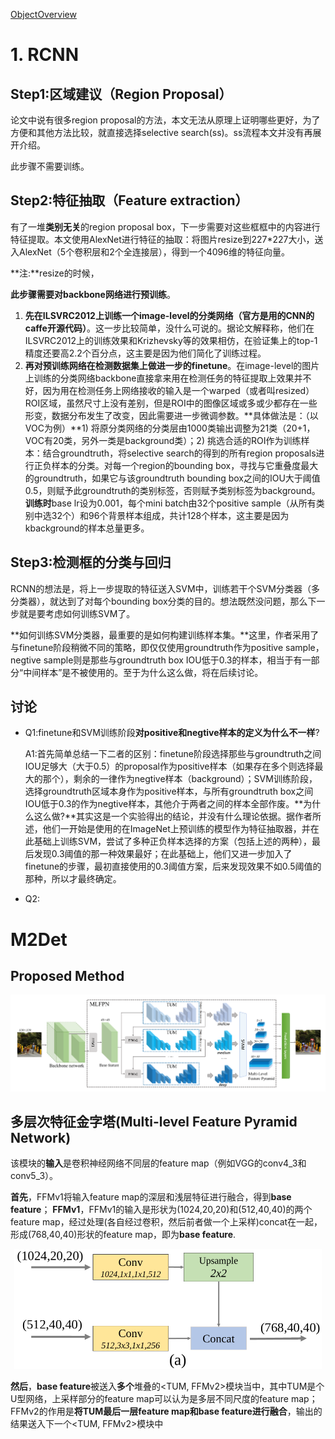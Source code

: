 [ObjectOverview](https://github.com/hoya012/deep_learning_object_detection)

# 1. RCNN
## Step1:区域建议（Region Proposal）
论文中说有很多region proposal的方法，本文无法从原理上证明哪些更好，为了方便和其他方法比较，就直接选择selective search(ss)。ss流程本文并没有再展开介绍。
 
此步骤不需要训练。

## Step2:特征抽取（Feature extraction）
有了一堆**类别无关**的region proposal box，下一步需要对这些框框中的内容进行特征提取。本文使用AlexNet进行特征的抽取：将图片resize到227*227大小，送入AlexNet（5个卷积层和2个全连接层），得到一个4096维的特征向量。

**注:**resize的时候，

**此步骤需要对backbone网络进行预训练**。
1. **先在ILSVRC2012上训练一个image-level的分类网络（官方是用的CNN的caffe开源代码）**。这一步比较简单，没什么可说的。据论文解释称，他们在ILSVRC2012上的训练效果和Krizhevsky等的效果相仿，在验证集上的top-1精度还要高2.2个百分点，这主要是因为他们简化了训练过程。
2. **再对预训练网络在检测数据集上做进一步的finetune**。在image-level的图片上训练的分类网络backbone直接拿来用在检测任务的特征提取上效果并不好，因为用在检测任务上网络接收的输入是一个warped（或者叫resized）ROI区域，虽然尺寸上没有差别，但是ROI中的图像区域或多或少都存在一些形变，数据分布发生了改变，因此需要进一步微调参数。**具体做法是：（以VOC为例）**1) 将原分类网络的分类层由1000类输出调整为21类（20+1，VOC有20类，另外一类是background类）；2) 挑选合适的ROI作为训练样本：结合groundtruth，将selective search的得到的所有region proposals进行正负样本的分类。对每一个region的bounding box，寻找与它重叠度最大的groundtruth，如果它与该groundtruth bounding box之间的IOU大于阈值0.5，则赋予此groundtruth的类别标签，否则赋予类别标签为background。**训练时**base lr设为0.001，每个mini batch由32个positive sample（从所有类别中选32个）和96个背景样本组成，共计128个样本，这主要是因为kbackground的样本总量更多。

## Step3:检测框的分类与回归
RCNN的想法是，将上一步提取的特征送入SVM中，训练若干个SVM分类器（多分类器），就达到了对每个bounding box分类的目的。想法既然没问题，那么下一步就是要考虑如何训练SVM了。

**如何训练SVM分类器，最重要的是如何构建训练样本集。**这里，作者采用了与finetune阶段稍微不同的策略，即仅仅使用groundtruth作为positive sample，negtive sample则是那些与groundtruth box IOU低于0.3的样本，相当于有一部分“中间样本”是不被使用的。至于为什么这么做，将在后续讨论。

## 讨论
- Q1:finetune和SVM训练阶段**对positive和negtive样本的定义为什么不一样**?

  A1:首先简单总结一下二者的区别：finetune阶段选择那些与groundtruth之间IOU足够大（大于0.5）的proposal作为positive样本（如果存在多个则选择最大的那个），剩余的一律作为negtive样本（background）；SVM训练阶段，选择groundtruth区域本身作为positive样本，与所有groundtruth box之间IOU低于0.3的作为negtive样本，其他介于两者之间的样本全部作废。**为什么这么做?**其实这是一个实验得出的结论，并没有什么理论依据。据作者所述，他们一开始是使用的在ImageNet上预训练的模型作为特征抽取器，并在此基础上训练SVM，尝试了多种正负样本选择的方案（包括上述的两种），最后发现0.3阈值的那一种效果最好；在此基础上，他们又进一步加入了finetune的步骤，最初直接使用的0.3阈值方案，后来发现效果不如0.5阈值的那种，所以才最终确定。

- Q2:

# M2Det
## Proposed Method

<div align="center"><img src="pic/picture_2020-09-20-17-52-58.png" alt="Image" style="zoom:100%;" /></div>

## 多层次特征金字塔(Multi-level Feature Pyramid Network)
该模块的**输入**是卷积神经网络不同层的feature map（例如VGG的conv4_3和conv5_3）。

**首先**，FFMv1将输入feature map的深层和浅层特征进行融合，得到**base feature**；
**FFMv1**，FFMv1的输入是形状为(1024,20,20)和(512,40,40)的两个feature map，经过处理(各自经过卷积，然后前者做一个上采样)concat在一起，形成(768,40,40)形状的feature map，即为**base feature**.
<div align="center"><img src="pic/picture_2020-09-20-18-51-32.png" alt="Image" style="zoom:50%;" /></div>

**然后**，**base feature**被送入**多个**堆叠的<TUM, FFMv2>模块当中，其中TUM是个U型网络，上采样部分的feature map可以认为是多层不同尺度的feature map；FFMv2的作用是**将TUM最后一层feature map和base feature进行融合**，输出的结果送入下一个<TUM, FFMv2>模块中


